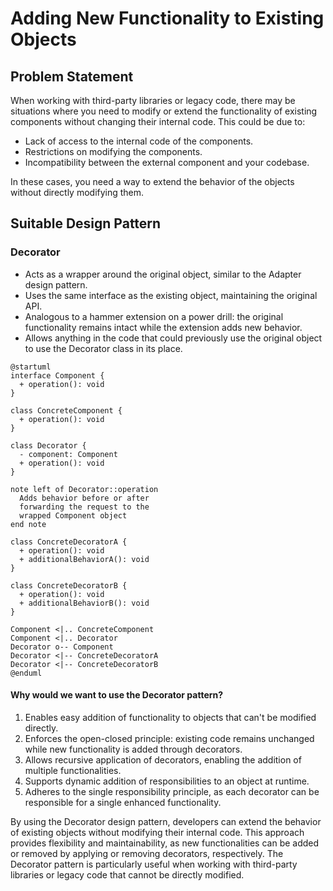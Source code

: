 # Adding New Functionality to Existing Objects

## Problem Statement

When working with third-party libraries or legacy code, there may be situations where you need to modify or extend the functionality of existing components without changing their internal code. This could be due to:

* Lack of access to the internal code of the components.
* Restrictions on modifying the components.
* Incompatibility between the external component and your codebase.

In these cases, you need a way to extend the behavior of the objects without directly modifying them.

## Suitable Design Pattern

### Decorator

* Acts as a wrapper around the original object, similar to the Adapter design pattern.
* Uses the same interface as the existing object, maintaining the original API.
* Analogous to a hammer extension on a power drill: the original functionality remains intact while the extension adds new behavior.
* Allows anything in the code that could previously use the original object to use the Decorator class in its place.

```plantuml
@startuml
interface Component {
  + operation(): void
}

class ConcreteComponent {
  + operation(): void
}

class Decorator {
  - component: Component
  + operation(): void
}

note left of Decorator::operation
  Adds behavior before or after
  forwarding the request to the
  wrapped Component object
end note

class ConcreteDecoratorA {
  + operation(): void
  + additionalBehaviorA(): void
}

class ConcreteDecoratorB {
  + operation(): void
  + additionalBehaviorB(): void
}

Component <|.. ConcreteComponent
Component <|.. Decorator
Decorator o-- Component
Decorator <|-- ConcreteDecoratorA
Decorator <|-- ConcreteDecoratorB
@enduml
```

#### Why would we want to use the Decorator pattern?

1. Enables easy addition of functionality to objects that can't be modified directly.
2. Enforces the open-closed principle: existing code remains unchanged while new functionality is added through decorators.
3. Allows recursive application of decorators, enabling the addition of multiple functionalities.
4. Supports dynamic addition of responsibilities to an object at runtime.
5. Adheres to the single responsibility principle, as each decorator can be responsible for a single enhanced functionality.

By using the Decorator design pattern, developers can extend the behavior of existing objects without modifying their internal code. This approach provides flexibility and maintainability, as new functionalities can be added or removed by applying or removing decorators, respectively. The Decorator pattern is particularly useful when working with third-party libraries or legacy code that cannot be directly modified.
